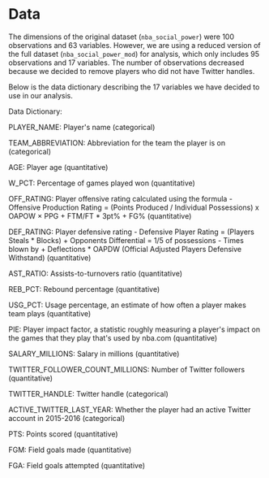 # Data

The dimensions of the original dataset (`nba_social_power`) were 100 observations and 63 variables. However, we are using a reduced version of the full dataset (`nba_social_power_mod`) for analysis, which only includes 95 observations and 17 variables. The number of observations decreased because we decided to remove players who did not have Twitter handles.

Below is the data dictionary describing the 17 variables we have decided to use in our analysis.

Data Dictionary:

PLAYER_NAME: Player's name (categorical)

TEAM_ABBREVIATION: Abbreviation for the team the player is on (categorical)

AGE: Player age (quantitative)

W_PCT: Percentage of games played won (quantitative)

OFF_RATING: Player offensive rating calculated using the formula - Offensive Production Rating = (Points Produced / Individual Possessions) x OAPOW × PPG + FTM/FT * 3pt% + FG%  (quantitative)

DEF_RATING: Player defensive rating -  Defensive Player Rating = (Players Steals * Blocks) + Opponents Differential = 1/5 of possessions - Times blown by + Deflections * OAPDW (Official Adjusted Players Defensive Withstand) (quantitative)

AST_RATIO: Assists-to-turnovers ratio (quantitative)

REB_PCT: Rebound percentage (quantitative)

USG_PCT: Usage percentage, an estimate of how often a player makes team plays (quantitative)

PIE: Player impact factor, a statistic roughly measuring a player's impact on the games that they play that's used by nba.com (quantitative)

SALARY_MILLIONS: Salary in millions (quantitative)

TWITTER_FOLLOWER_COUNT_MILLIONS: Number of Twitter followers (quantitative)

TWITTER_HANDLE: Twitter handle (categorical)

ACTIVE_TWITTER_LAST_YEAR: Whether the player had an active Twitter account in 2015-2016 (categorical)

PTS: Points scored (quantitative)

FGM: Field goals made (quantitative)

FGA: Field goals attempted (quantitative)
